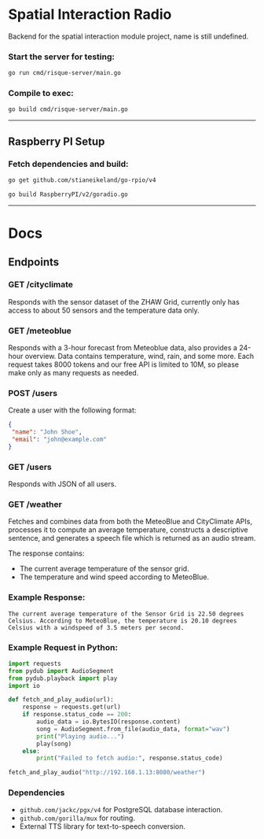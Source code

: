 # Spatial Interaction Radio

Backend for the spatial interaction module project, name is still undefined.

### Start the server for testing:

```bash
go run cmd/risque-server/main.go
```

### Compile to exec:

```bash
go build cmd/risque-server/main.go
```

---

## Raspberry PI Setup

### Fetch dependencies and build:

```bash
go get github.com/stianeikeland/go-rpio/v4

go build RaspberryPI/v2/goradio.go
```

---

# Docs

## Endpoints

### **GET /cityclimate**

Responds with the sensor dataset of the ZHAW Grid, currently only has access to about 50 sensors and the temperature data only.

### **GET /meteoblue**

Responds with a 3-hour forecast from Meteoblue data, also provides a 24-hour overview. Data contains temperature, wind, rain, and some more. Each request takes 8000 tokens and our free API is limited to 10M, so please make only as many requests as needed.

### **POST /users**

Create a user with the following format:

```JSON
{
 "name": "John Shoe",
 "email": "john@example.com"
}
```

### **GET /users**

Responds with JSON of all users.

### **GET /weather**

Fetches and combines data from both the MeteoBlue and CityClimate APIs, processes it to compute an average temperature, constructs a descriptive sentence, and generates a speech file which is returned as an audio stream.

The response contains:

- The current average temperature of the sensor grid.
- The temperature and wind speed according to MeteoBlue.

### Example Response:

```plaintext
The current average temperature of the Sensor Grid is 22.50 degrees Celsius. According to MeteoBlue, the temperature is 20.10 degrees Celsius with a windspeed of 3.5 meters per second.
```

### Example Request in Python:

```python
import requests
from pydub import AudioSegment
from pydub.playback import play
import io

def fetch_and_play_audio(url):
    response = requests.get(url)
    if response.status_code == 200:
        audio_data = io.BytesIO(response.content)
        song = AudioSegment.from_file(audio_data, format="wav")
        print("Playing audio...")
        play(song)
    else:
        print("Failed to fetch audio:", response.status_code)

fetch_and_play_audio("http://192.168.1.13:8080/weather")
```

### Dependencies

- `github.com/jackc/pgx/v4` for PostgreSQL database interaction.
- `github.com/gorilla/mux` for routing.
- External TTS library for text-to-speech conversion.
